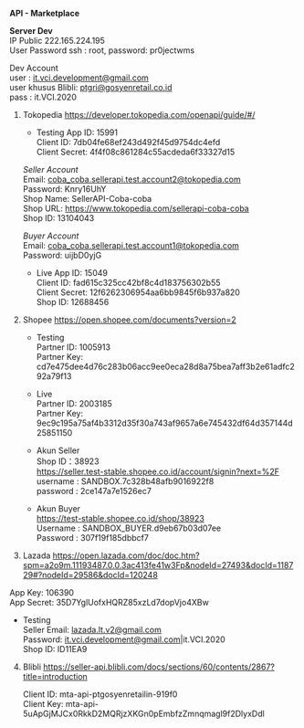 **API - Marketplace**

**Server Dev**<br>
IP Public 222.165.224.195<br>
User Password ssh : root, password: pr0jectwms

Dev Account<br>
user : it.vci.development@gmail.com<br>
user khusus Blibli: ptgri@gosyenretail.co.id<br>
pass : it.VCI.2020

1. Tokopedia https://developer.tokopedia.com/openapi/guide/#/
	- Testing
	App ID: 15991 <br>
	Client ID: 7db04fe68ef243d492f45d9754dc4efd <br>
	Client Secret: 4f4f08c861284c55acdeda6f33327d15
	
	_Seller Account_<br>
	Email: coba_coba.sellerapi.test.account2@tokopedia.com <br>
	Password: Knry16UhY <br>
	Shop Name: SellerAPI-Coba-coba <br>
	Shop URL: https://www.tokopedia.com/sellerapi-coba-coba <br>
	Shop ID: 13104043

	_Buyer Account_<br>
	Email: coba_coba.sellerapi.test.account1@tokopedia.com <br>
	Password: uijbD0yjG

	- Live
	App ID: 15049<br>
	Client ID: fad615c325cc42bf8c4d183756302b55 <br>
	Client Secret: 12f6262306954aa6bb9845f6b937a820 <br>
	Shop ID: 12688456

2. Shopee https://open.shopee.com/documents?version=2

	- Testing<br>
	Partner ID: 1005913<br>
	Partner Key: cd7e475dee4d76c283b06acc9ee0eca28d8a75bea7aff3b2e61adfc292a79f13

	- Live<br>
	Partner ID: 2003185<br>
	Partner Key: 9ec9c195a75af4b3312d35f30a743af9657a6e745432df64d357144d25851150

	- Akun Seller<br>
	Shop ID：38923<br>
	https://seller.test-stable.shopee.co.id/account/signin?next=%2F<br>
	username : SANDBOX.7c328b48afb9016922f8<br>
	password : 2ce147a7e1526ec7

	- Akun Buyer<br>
	https://test-stable.shopee.co.id/shop/38923<br>
	Username : SANDBOX_BUYER.d9eb67b03d07ee<br>
	Password : 307f19f185dbbcf7

3. Lazada https://open.lazada.com/doc/doc.htm?spm=a2o9m.11193487.0.0.3ac413fe41w3Fp&nodeId=27493&docId=118729#?nodeId=29586&docId=120248

App Key: 106390<br>
App Secret: 35D7YglUofxHQRZ85xzLd7dopVjo4XBw

- Testing<br>
Seller Email: lazada.lt.v2@gmail.com<br>
Password: it.vci.development@gmail.com|it.VCI.2020<br>
Shop ID: ID11EA9

4. Blibli https://seller-api.blibli.com/docs/sections/60/contents/2867?title=introduction

	Client ID: mta-api-ptgosyenretailin-919f0<br>
	Client Key: mta-api-5uApGjMJCx0RkkD2MQRjzXKGn0pEmbfzZmnqmagl9f2DlyxDdl

